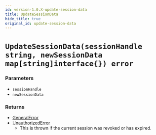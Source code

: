 ```yaml
---
id: version-1.0.X-update-session-data
title: UpdateSessionData
hide_title: true
original_id: update-session-data
---
```


# `UpdateSessionData(sessionHandle string, newSessionData map[string]interface{}) error`

### Parameters
- `sessionHandle`
- `newSessionData`

### Returns
- [GeneralError](./error-handling/general-error)
- [UnauthorizedError](./error-handling/unauthorised)
    - This is thrown if the current session was revoked or has expired.
